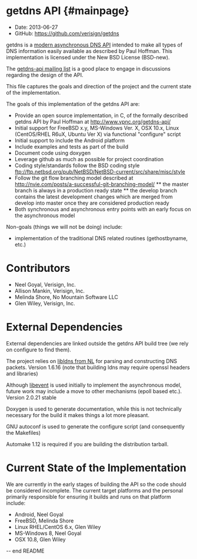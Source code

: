 getdns API  {#mainpage}
==========

* Date:    2013-06-27
* GitHub:  <https://github.com/verisign/getdns> 

getdns is a [modern asynchronous DNS API](http://www.vpnc.org/getdns-api/) intended to make all types of DNS information easily available as described by Paul Hoffman.  This implementation is licensed under the New BSD License (BSD-new).

The [getdns-api mailing list](http://www.vpnc.org/mailman/listinfo/getdns-api) is a good place to engage in discussions regarding the design of the API.

This file captures the goals and direction of the project and the current state of the implementation.

The goals of this implementation of the getdns API are:

* Provide an open source implementation, in C, of the formally described getdns API by Paul Hoffman at <http://www.vpnc.org/getdns-api/>
* Initial support for FreeBSD x.y, MS-Windows Ver. X, OSX 10.x, Linux (CentOS/RHEL R6uX, Ubuntu Ver X) via functional "configure" script
* Initial support to include the Android platform
* Include examples and tests as part of the build
* Document code using doxygen
* Leverage github as much as possible for project coordination
* Coding style/standards follow the BSD coding style <ftp://ftp.netbsd.org/pub/NetBSD/NetBSD-current/src/share/misc/style>
* Follow the git flow branching model described at <http://nvie.com/posts/a-successful-git-branching-model/>
** the master branch is always in a production ready state
** the develop branch contains the latest development changes which are merged from develop into master once they are considered production ready
* Both synchronous and asynchronous entry points with an early focus on the asynchronous model
 
Non-goals (things we will not be doing) include:
* implementation of the traditional DNS related routines (gethostbyname, etc.)

Contributors
============
* Neel Goyal, Verisign, Inc.
* Allison Mankin, Verisign, Inc.
* Melinda Shore, No Mountain Software LLC
* Glen Wiley, Verisign, Inc.

External Dependencies
=====================
External dependencies are linked outside the getdns API build tree (we rely on configure to find them).

The project relies on [libldns from NL](https://www.nlnetlabs.nl/projects/ldns/) for parsing and constructing DNS packets.  Version 1.6.16 (note that building ldns may require openssl headers and libraries)

Although [libevent](http://libevent.org) is used initially to implement the asynchronous model, future work may include a move to other mechanisms (epoll based etc.).  Version 2.0.21 stable

Doxygen is used to generate documentation, while this is not technically necessary for the build it makes things a lot more pleasant.

GNU autoconf is used to generate the configure script (and consequently the Makefiles)

Automake 1.12 is required if you are building the distribution tarball.

Current State of the Implementation
===================================
We are currently in the early stages of building the API so the code should be considered incomplete.  The current target platforms and the personal primarily responsible for ensuring it builds and runs on that platform include:

* Android, Neel Goyal
* FreeBSD, Melinda Shore
* Linux RHEL/CentOS 6.x, Glen Wiley
* MS-Windows 8, Neel Goyal
* OSX 10.8, Glen Wiley

--
end README
